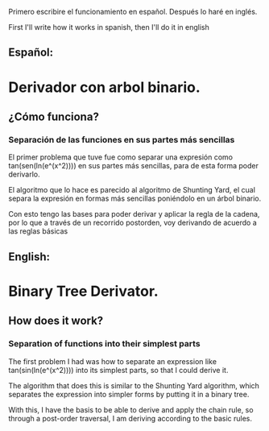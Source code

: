 <p> Primero escribire el funcionamiento en español. Después lo haré en inglés. </p>
<p> First I'll write how it works in spanish, then I'll do it in english </p>
<h2> Español: </h2>
<h1> Derivador con arbol binario. </h1>
<h2> ¿Cómo funciona? </h2>
<h3> Separación de las funciones en sus partes más sencillas </h3>
<p> El primer problema que tuve fue como separar una expresión como tan(sen(ln(e^(x^2)))) en sus partes más sencillas, para de esta forma poder derivarlo. </p>
<p> El algoritmo que lo hace es parecido al algoritmo de Shunting Yard, el cual separa la expresión en formas más sencillas poniéndolo en un árbol binario. </p>
<p> Con esto tengo las bases para poder derivar y aplicar la regla de la cadena, por lo que a través de un recorrido postorden, voy derivando de acuerdo a las reglas básicas </p>

<h2> English: </h2>
<h1> Binary Tree Derivator. </h1>
<h2> How does it work? </h2>
<h3> Separation of functions into their simplest parts </h3>
<p> The first problem I had was how to separate an expression like tan(sin(ln(e^(x^2)))) into its simplest parts, so that I could derive it. </p>
<p> The algorithm that does this is similar to the Shunting Yard algorithm, which separates the expression into simpler forms by putting it in a binary tree. </p>
<p> With this, I have the basis to be able to derive and apply the chain rule, so through a post-order traversal, I am deriving according to the basic rules. </p>
